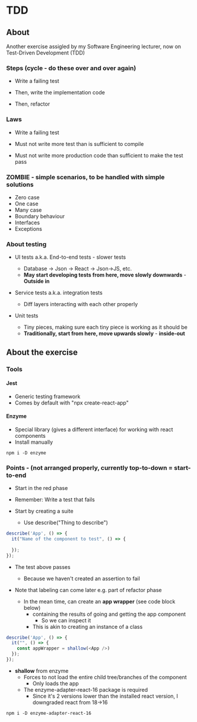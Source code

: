 # TDD

## About

Another exercise assigled by my Software Engineering lecturer, now on Test-Driven Development (TDD)

### Steps (cycle - do these over and over again)

- Write a failing test

- Then, write the implementation code

- Then, refactor

### Laws

- Write a failing test 

- Must not write more test than is sufficient to compile

- Must not write more production code than sufficient to make the test pass

### ZOMBIE - simple scenarios, to be handled with simple solutions

- Zero case
- One case
- Many case
- Boundary behaviour
- Interfaces
- Exceptions

### About testing

- UI tests a.k.a. End-to-end tests - slower tests
  - Database -> Json -> React -> Json->JS, etc.
  - **May start developing tests from here, move slowly downwards** - __Outside in__

- Service tests a.k.a. integration tests
  - Diff layers interacting with each other properly 

- Unit tests
  - Tiny pieces, making sure each tiny piece is working as it should be
  - **Traditionally, start from here, move upwards slowly** - __inside-out__


## About the exercise

### Tools

#### Jest
- Generic testing framework
- Comes by default with "npx create-react-app"

#### Enzyme
- Special library (gives a different interface) for working with react components
- Install manually

```
npm i -D enzyme
```

### Points - (not arranged properly, currently top-to-down = start-to-end

- Start in the red phase

- Remember: Write a test that fails
 - Start by creating a suite
   - Use describe("Thing to describe")

```javascript
describe('App', () => {
  it("Name of the component to test", () => {
    
  });
});
```

- The test above passes
  - Because we haven't created an assertion to fail

- Note that labeling can come later e.g. part of refactor phase
  - In the mean time, can create an **app wrapper** (see code block below)
    - containing the results of going and getting the app component
      - So we can inspect it
    - This is akin to creating an instance of a class

```javascript
describe('App', () => {
  it("", () => {
    const appWrapper = shallow(<App />)
  });
});
```

- **shallow** from enzyme
  - Forces to not load the entire child tree/branches of the component
    - Only loads the app
  - The enzyme-adapter-react-16 package is required
    - Since it's 2 versions lower than the installed react version, I downgraded react from 18->16


```
npm i -D enzyme-adapter-react-16
```